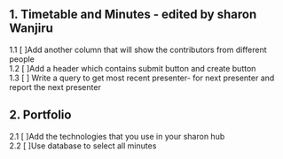  ## 1. Timetable and Minutes - edited by sharon Wanjiru

1.1 [ ]Add another column that will show the contributors from different people  
1.2 [ ]Add a header which contains submit button and create button   
1.3 [ ] Write a query to get most recent presenter- for next presenter and report the next presenter  
 
  
## 2. Portfolio

2.1 [ ]Add the technologies that you use in your sharon hub   
2.2 [ ]Use database to select all minutes    

  



  
  
  
 